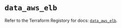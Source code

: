# `data_aws_elb`

Refer to the Terraform Registory for docs: [`data_aws_elb`](https://registry.terraform.io/providers/hashicorp/aws/5.9.0/docs/data-sources/elb).
